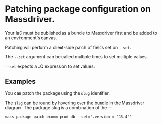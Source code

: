 # Patching package configuration on Massdriver.

Your IaC must be published as a [bundle](https://docs.massdriver.cloud/bundles) to Massdriver first and be added to an environment's canvas.

Patching will perform a client-side patch of fields set on `--set`.

The `--set` argument can be called multiple times to set multiple values.

`--set` expects a JQ expression to set values.

## Examples

You can patch the package using the `slug` identifier.

The `slug` can be found by hovering over the bundle in the Massdriver diagram. The package slug is a combination of the <project-slug>-<env-slug>-<manifest-slug>

```shell
mass package patch ecomm-prod-db --set='.version = "13.4"'
```
